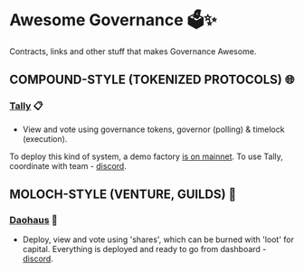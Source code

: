 # Awesome Governance 🗳️✨
Contracts, links and other stuff that makes Governance Awesome.

## COMPOUND-STYLE (TOKENIZED PROTOCOLS) 🌐

### [Tally](https://www.withtally.com/) 📋
- View and vote using governance tokens, governor (polling) & timelock (execution).

To deploy this kind of system, a demo factory [is on mainnet](https://etherscan.io/address/0x72237Caa65c3092Be989D997D19C2b6c694ac8b0#writeContract). To use Tally, coordinate with team - [discord](https://discord.com/invite/sCGnpWH3m4).

## MOLOCH-STYLE (VENTURE, GUILDS) 👹

### [Daohaus](https://daohaus.club/) 🏰
- Deploy, view and vote using 'shares', which can be burned with 'loot' for capital. Everything is deployed and ready to go from dashboard - [discord](https://discord.gg/daohaus).
